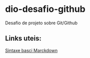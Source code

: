 # dio-desafio-github
Desafio de projeto sobre Git/Github

## Links uteis:
[Sintaxe basci Marckdown](https://www.markdownguide.org/basic-syntax/)
